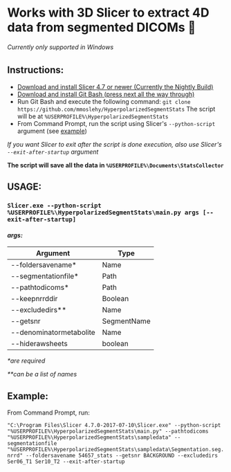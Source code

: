 # Works with 3D Slicer to extract 4D data from segmented DICOMs :cake:
###### Currently only supported in Windows

## Instructions:
- [Download and install Slicer 4.7 or newer (Currently the Nightly Build)](http://download.slicer.org/)
- [Download and install Git Bash (press next all the way through)](https://git-scm.com/downloads)
- Run Git Bash and execute the following command:
	`git clone https://github.com/mmoslehy/HyperpolarizedSegmentStats`
The script will be at `%USERPROFILE%\HyperpolarizedSegmentStats`
- From Command Prompt, run the script using Slicer's `--python-script` argument (see [example](#example))


*If you want Slicer to exit after the script is done execution, also use Slicer's `--exit-after-startup` argument*


**The script will save all the data in `%USERPROFILE%\Documents\StatsCollector`**

## USAGE:

### `Slicer.exe --python-script %USERPROFILE%\HyperpolarizedSegmentStats\main.py args [--exit-after-startup]`

#### **_args:_**

| Argument					| Type				|
| ------------------------- | ----------------- |
| --foldersavename\*		| Name				|
| --segmentationfile\*		| Path				|
| --pathtodicoms\*			| Path				|
| --keepnrrddir				| Boolean			|
| --excludedirs\*\*			| Name				|
| --getsnr					| SegmentName		|
| --denominatormetabolite	| Name				|
| --hiderawsheets			| boolean			|

_\*are required_

_\*\*can be a list of names_

## Example:

From Command Prompt, run:

`"C:\Program Files\Slicer 4.7.0-2017-07-10\Slicer.exe" --python-script "%USERPROFILE%\HyperpolarizedSegmentStats\main.py" --pathtodicoms "%USERPROFILE%\HyperpolarizedSegmentStats\sampledata" --segmentationfile "%USERPROFILE%\HyperpolarizedSegmentStats\sampledata\Segmentation.seg.nrrd" --foldersavename 54657_stats --getsnr BACKGROUND --excludedirs Ser06_T1 Ser10_T2 --exit-after-startup`